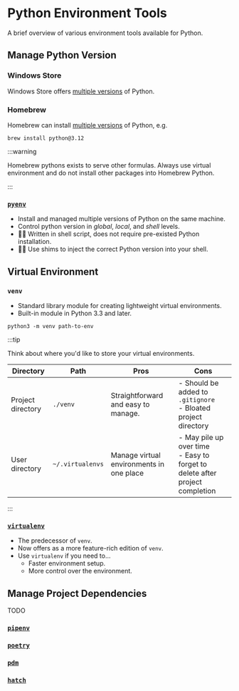 # Python Environment Tools

A brief overview of various environment tools available for Python.

## Manage Python Version

### Windows Store

Windows Store offers [multiple versions](https://apps.microsoft.com/search?query=Python) of Python.

### Homebrew

Homebrew can install [multiple versions](https://formulae.brew.sh/formula/) of Python, e.g.

```shell
brew install python@3.12
```

:::warning

Homebrew pythons exists to serve other formulas. Always use virtual environment and do not install other packages into Homebrew Python.

:::

### [`pyenv`](https://github.com/pyenv/pyenv)

- Install and managed multiple versions of Python on the same machine.
- Control python version in _global_, _local_, and _shell_ levels.
- 👍🏻 Written in shell script, does not require pre-existed Python installation.
- 👎🏻 Use shims to inject the correct Python version into your shell.

## Virtual Environment

### `venv`

- Standard library module for creating lightweight virtual environments.
- Built-in module in Python 3.3 and later.

```shell
python3 -m venv path-to-env
```

:::tip

Think about where you'd like to store your virtual environments.

| Directory         | Path             | Pros                                     | Cons                                                                            |
| ----------------- | ---------------- | ---------------------------------------- | ------------------------------------------------------------------------------- |
| Project directory | `./venv`         | Straightforward and easy to manage.      | - Should be added to `.gitignore`<br/>- Bloated project directory               |
| User directory    | `~/.virtualenvs` | Manage virtual environments in one place | - May pile up over time<br/>- Easy to forget to delete after project completion |

:::

### [`virtualenv`](https://github.com/pypa/virtualenv)

- The predecessor of `venv`.
- Now offers as a more feature-rich edition of `venv`.
- Use `virtualenv` if you need to...
  - Faster environment setup.
  - More control over the environment.

## Manage Project Dependencies

TODO

### [`pipenv`](https://github.com/pypa/pipenv)

### [`poetry`](https://github.com/python-poetry/poetry)

### [`pdm`](https://github.com/pdm-project/pdm)

### [`hatch`](https://github.com/pypa/hatch)
